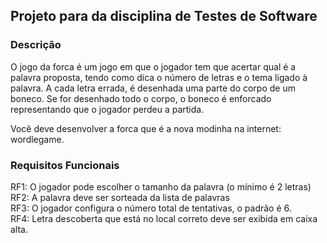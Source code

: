 ## Projeto para da disciplina de Testes de Software

### Descrição 
O jogo da forca é um jogo em que o jogador tem que acertar qual é a palavra proposta, tendo como dica o número de letras e o tema ligado à palavra. 
A cada letra errada, é desenhada uma parte do corpo de um boneco. Se for desenhado todo o corpo, o boneco é enforcado representando que o jogador perdeu a partida. 

Você deve desenvolver a forca que é a nova modinha na internet: wordlegame. 

### Requisitos Funcionais
RF1: O jogador pode escolher o tamanho da palavra (o mínimo é 2 letras) </br>
RF2: A palavra deve ser sorteada da lista de palavras </br>
RF3: O jogador configura o número total de tentativas, o padrão é 6. </br>
RF4: Letra descoberta que está no local correto deve ser exibida em caixa alta. </br>
